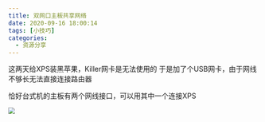 ```yaml
---
title: 双网口主板共享网络
date: 2020-09-16 18:00:14
tags: [小技巧]
categories:
  - 资源分享
---
```

这两天给XPS装黑苹果，Killer网卡是无法使用的
于是加了个USB网卡，由于网线不够长无法直接连接路由器

恰好台式机的主板有两个网线接口，可以用其中一个连接XPS

<img src="C:\Users\SKNP\Documents\GitHub\cdn\post\share-network\2020-09-16 185646.png" style="zoom:80%;" />